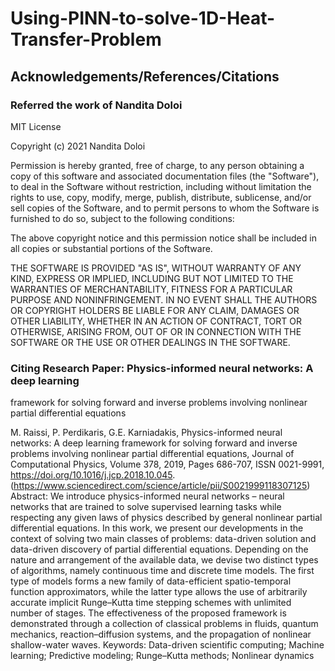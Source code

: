 # Using-PINN-to-solve-1D-Heat-Transfer-Problem

## Acknowledgements/References/Citations

### Referred the work of Nandita Doloi
MIT License

Copyright (c) 2021 Nandita Doloi

Permission is hereby granted, free of charge, to any person obtaining a copy
of this software and associated documentation files (the "Software"), to deal
in the Software without restriction, including without limitation the rights
to use, copy, modify, merge, publish, distribute, sublicense, and/or sell
copies of the Software, and to permit persons to whom the Software is
furnished to do so, subject to the following conditions:

The above copyright notice and this permission notice shall be included in all
copies or substantial portions of the Software.

THE SOFTWARE IS PROVIDED "AS IS", WITHOUT WARRANTY OF ANY KIND, EXPRESS OR
IMPLIED, INCLUDING BUT NOT LIMITED TO THE WARRANTIES OF MERCHANTABILITY,
FITNESS FOR A PARTICULAR PURPOSE AND NONINFRINGEMENT. IN NO EVENT SHALL THE
AUTHORS OR COPYRIGHT HOLDERS BE LIABLE FOR ANY CLAIM, DAMAGES OR OTHER
LIABILITY, WHETHER IN AN ACTION OF CONTRACT, TORT OR OTHERWISE, ARISING FROM,
OUT OF OR IN CONNECTION WITH THE SOFTWARE OR THE USE OR OTHER DEALINGS IN THE
SOFTWARE.

### Citing Research Paper: Physics-informed neural networks: A deep learning
framework for solving forward and inverse problems involving
nonlinear partial differential equations

M. Raissi, P. Perdikaris, G.E. Karniadakis,
Physics-informed neural networks: A deep learning framework for solving forward and inverse problems involving nonlinear partial differential equations,
Journal of Computational Physics,
Volume 378,
2019,
Pages 686-707,
ISSN 0021-9991,
https://doi.org/10.1016/j.jcp.2018.10.045.
(https://www.sciencedirect.com/science/article/pii/S0021999118307125)
Abstract: We introduce physics-informed neural networks – neural networks that are trained to solve supervised learning tasks while respecting any given laws of physics described by general nonlinear partial differential equations. In this work, we present our developments in the context of solving two main classes of problems: data-driven solution and data-driven discovery of partial differential equations. Depending on the nature and arrangement of the available data, we devise two distinct types of algorithms, namely continuous time and discrete time models. The first type of models forms a new family of data-efficient spatio-temporal function approximators, while the latter type allows the use of arbitrarily accurate implicit Runge–Kutta time stepping schemes with unlimited number of stages. The effectiveness of the proposed framework is demonstrated through a collection of classical problems in fluids, quantum mechanics, reaction–diffusion systems, and the propagation of nonlinear shallow-water waves.
Keywords: Data-driven scientific computing; Machine learning; Predictive modeling; Runge–Kutta methods; Nonlinear dynamics

